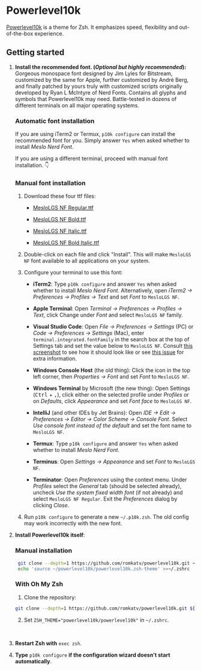# **Powerlevel10k**

[Powerlevel10k](https://github.com/romkatv/powerlevel10k) is a theme for Zsh. It emphasizes speed, flexibility and out-of-the-box experience.

## **Getting started**

1. **Install the recommended font. (*Optional but highly recommended*):** Gorgeous monospace font designed by Jim Lyles for Bitstream, customized by the same for Apple, further customized by André Berg, and finally patched by yours truly with customized scripts originally developed by Ryan L McIntyre of Nerd Fonts. Contains all glyphs and symbols that Powerlevel10k may need. Battle-tested in dozens of different terminals on all major operating systems.

    ### **Automatic font installation**

    If you are using iTerm2 or Termux, `p10k configure` can install the recommended font for you. Simply answer `Yes` when asked whether to install *Meslo Nerd Font*.

    If you are using a different terminal, proceed with manual font installation. :point_down:

    ### **Manual font installation**

    1. Download these four ttf files:

       - [MesloLGS NF Regular.ttf](https://github.com/romkatv/powerlevel10k-media/raw/master/MesloLGS%20NF%20Regular.ttf)

       - [MesloLGS NF Bold.ttf](https://github.com/romkatv/powerlevel10k-media/raw/master/MesloLGS%20NF%20Bold.ttf)

       - [MesloLGS NF Italic.ttf](https://github.com/romkatv/powerlevel10k-media/raw/master/MesloLGS%20NF%20Italic.ttf)

       - [MesloLGS NF Bold Italic.ttf](https://github.com/romkatv/powerlevel10k-media/raw/master/MesloLGS%20NF%20Bold%20Italic.ttf)

    2. Double-click on each file and click "Install". This will make `MesloLGS NF` font available to all applications on your system.
   
    3. Configure your terminal to use this font:

        - **iTerm2**: Type `p10k configure` and answer `Yes` when asked whether to install *Meslo Nerd Font*. Alternatively, open *iTerm2 → Preferences → Profiles → Text* and set *Font* to `MesloLGS NF`.

        - **Apple Terminal**: Open *Terminal → Preferences → Profiles → Text*, click Change under *Font* and select `MesloLGS NF` family.
        
        - **Visual Studio Code**: Open *File → Preferences → Settings* (PC) or *Code → Preferences → Settings* (Mac), enter `terminal.integrated.fontFamily` in the search box at the top of Settings tab and set the value below to `MesloLGS NF`. Consult [this screenshot](https://raw.githubusercontent.com/romkatv/powerlevel10k-media/389133fb8c9a2347929a23702ce3039aacc46c3d/visual-studio-code-font-settings.jpg) to see how it should look like or see [this issue](https://github.com/romkatv/powerlevel10k/issues/671) for extra information.
        
        - **Windows Console Host** (the old thing): Click the icon in the top left corner, then *Properties → Font* and set *Font* to `MesloLGS NF`.
        
        - **Windows Terminal** by Microsoft (the new thing): Open Settings (<kbd>Ctrl</kbd> + <kbd>,</kbd>), click either on the selected profile under *Profiles* or on *Defaults*, click *Appearance* and set *Font face* to `MesloLGS NF`.
        
        - **IntelliJ** (and other IDEs by Jet Brains): Open *IDE → Edit → Preferences → Editor → Color Scheme → Console Font*. Select *Use console font instead of the default* and set the font name to `MesloLGS NF`.
        
        - **Termux**: Type `p10k configure` and answer `Yes` when asked whether to install *Meslo Nerd Font*.
        
        - **Terminus**: Open *Settings → Appearance* and set *Font* to `MesloLGS NF`.
        
        - **Terminator**: Open *Preferences* using the context menu. Under *Profiles* select the *General* tab (should be selected already), uncheck *Use the system fixed width font* (if not already) and select `MesloLGS NF Regular`. Exit the *Preferences* dialog by clicking *Close*.

    4. Run `p10k configure` to generate a new `~/.p10k.zsh`. The old config may work incorrectly with the new font.

2. **Install Powerlevel10k itself**:
   
    ### **Manual installation**

    ```bash
     git clone --depth=1 https://github.com/romkatv/powerlevel10k.git ~/powerlevel10k
     echo 'source ~/powerlevel10k/powerlevel10k.zsh-theme' >>~/.zshrc
    ```

    ### **With Oh My Zsh**

    1. Clone the repository:

    ```bash
    git clone --depth=1 https://github.com/romkatv/powerlevel10k.git ${ZSH_CUSTOM:-$HOME/.oh-my-zsh/custom}/themes/powerlevel10k
    ```

    2. Set `ZSH_THEME="powerlevel10k/powerlevel10k"` in `~/.zshrc`.

<br>

3. **Restart Zsh with** `exec zsh`.

4. **Type** `p10k configure` **if the configuration wizard doesn't start automatically**.